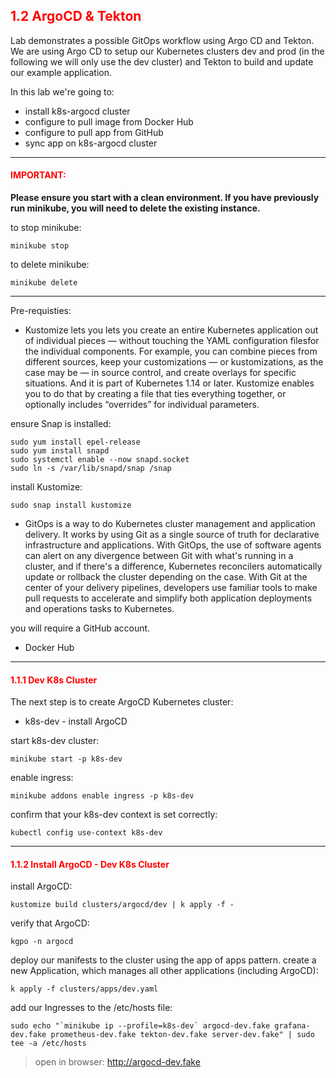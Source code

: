 ## <font color='red'> 1.2 ArgoCD & Tekton </font>
Lab demonstrates a possible GitOps workflow using Argo CD and Tekton. We are using Argo CD to setup our Kubernetes clusters dev and prod (in the following we will only use the dev cluster) and Tekton to build and update our example application.

In this lab we're going to:
* install k8s-argocd cluster
* configure to pull image from Docker Hub
* configure to pull app from GitHub
* sync app on k8s-argocd cluster

---

#### <font color='red'>IMPORTANT:</font> 
<strong>Please ensure you start with a clean environment. 
If you have previously run minikube, you will need to delete the existing instance.</strong>

to stop  minikube:
```
minikube stop
```
to delete  minikube:
```
minikube delete
```

---

Pre-requisties:
* Kustomize lets you lets you create an entire Kubernetes application out of individual pieces — without touching the YAML configuration filesfor the individual components.  For example, you can combine pieces from different sources, keep your customizations — or kustomizations, as the case may be — in source control, and create overlays for specific situations. And it is part of Kubernetes 1.14 or later. Kustomize enables you to do that by creating a file that ties everything together, or optionally includes “overrides” for individual parameters.

ensure Snap is installed:
```
sudo yum install epel-release
sudo yum install snapd
sudo systemctl enable --now snapd.socket
sudo ln -s /var/lib/snapd/snap /snap
```
install Kustomize:
```
sudo snap install kustomize
```

* GitOps is a way to do Kubernetes cluster management and application delivery.  It works by using Git as a single source of truth for declarative infrastructure and applications. With GitOps, the use of software agents can alert on any divergence between Git with what's running in a cluster, and if there's a difference, Kubernetes reconcilers automatically update or rollback the cluster depending on the case. With Git at the center of your delivery pipelines, developers use familiar tools to make pull requests to accelerate and simplify both application deployments and operations tasks to Kubernetes.

you will require a GitHub account.

* Docker Hub

---

#### <font color='red'> 1.1.1 Dev K8s Cluster </font>
The next step is to create ArgoCD Kubernetes cluster: 
* k8s-dev - install ArgoCD

start k8s-dev cluster:
```
minikube start -p k8s-dev
```
enable ingress:
```
minikube addons enable ingress -p k8s-dev
```
confirm that your k8s-dev context is set correctly:
```
kubectl config use-context k8s-dev
```

---


#### <font color='red'> 1.1.2 Install ArgoCD - Dev K8s Cluster </font>
install ArgoCD:
```
kustomize build clusters/argocd/dev | k apply -f -
```
verify that ArgoCD:
```
kgpo -n argocd
```
deploy our manifests to the cluster using the app of apps pattern. 
create a new Application, which manages all other applications (including ArgoCD):
```
k apply -f clusters/apps/dev.yaml
```
add our Ingresses to the /etc/hosts file:
```
sudo echo "`minikube ip --profile=k8s-dev` argocd-dev.fake grafana-dev.fake prometheus-dev.fake tekton-dev.fake server-dev.fake" | sudo tee -a /etc/hosts
```

  > open in browser: http://argocd-dev.fake
